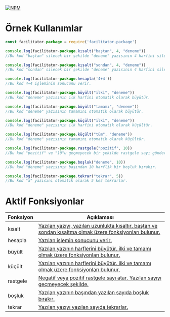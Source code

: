 [![NPM](https://nodei.co/npm/facilitator-package.png?downloads=true&downloadRank=true&stars=true)](https://npmjs.com/package/facilitator-package/)

# Örnek Kullanımlar

```js
const facilitator-package = require('facilitator-package')

console.log(facilitator-package.kısalt("baştan", 4, "deneme"))
//Bu kod "baştan" silecek bir şekilde "deneme" yazısının 4 harfini siler.

console.log(facilitator-package.kısalt("sondan", 4, "deneme"))
//Bu kod "sondan" silecek bir şekilde "deneme" yazısının 4 harfini siler.

console.log(facilitator-package.hesapla('4+4'))
//Bu kod 4+4 işleminin sonucunu verir.

console.log(facilitator-package.büyült("ilki", "deneme"))
//Bu kod "deneme" yazısının ilk harfini otomatik olarak büyütür.

console.log(facilitator-package.büyült("tamamı", "deneme"))
//Bu kod "deneme" yazısının tamamını otomatik olarak büyütür.

console.log(facilitator-package.küçült("ilki", "deneme"))
//Bu kod "deneme" yazısının ilk harfini otomatik olarak küçültür.

console.log(facilitator-package.küçült("tüm", "deneme"))
//Bu kod "deneme" yazısının tamamını otomatik olarak küçültür.

console.log(facilitator-package.rastgele("pozitif", 10))
//Bu kod "pozitif" ve "10"u geçmeyecek bir şekilde rastgele sayı gönderir.

console.log(facilitator-package.boşluk("deneme", 10))
//Bu kod "deneme" yazısının başından 10 harflik bir boşluk bırakır.

console.log(facilitator-package.tekrar("tekrar", 5))
//Bu kod "a" yazısını otomatik olarak 5 kez tekrarlar.

```

# Aktif Fonksiyonlar

| Fonksiyon | Açıklaması |
|-----------|------------|
| kısalt | [Yazılan yazıyı, yazılan uzunlukta kısaltır. baştan ve sondan kısaltma olmak üzere fonksiyonları bulunur.](https://github.com/SepulturA0/facilitator-package/blob/master/kullan%C4%B1mlar/k%C4%B1salt.md) |
| hesapla | [Yazılan işlemin sonucunu verir.](https://github.com/SepulturA0/facilitator-package/blob/master/kullan%C4%B1mlar/matematik.md) |
| büyült | [Yazılan yazının harflerini büyütür. ilki ve tamamı olmak üzere fonksiyonları bulunur.](https://github.com/SepulturA0/facilitator-package/blob/master/kullan%C4%B1mlar/b%C3%BCy%C3%BClt.md) |
| küçült | [Yazılan yazının harflerini büyütür. ilki ve tamamı olmak üzere fonksiyonları bulunur.](https://github.com/SepulturA0/facilitator-package/blob/master/kullan%C4%B1mlar/k%C3%BC%C3%A7%C3%BClt.md) |
| rastgele | [Negatif veya pozitif rastgele sayı atar. Yazılan sayıyı geçmeyecek şekilde.](https://github.com/SepulturA0/facilitator-package/blob/master/kullan%C4%B1mlar/rastgele.md) |
| boşluk | [Yazılan yazının başından yazılan sayıda boşluk bırakır.](https://github.com/SepulturA0/facilitator-package/blob/master/kullan%C4%B1mlar/bo%C5%9Fluk.md) |
| tekrar | [Yazılan yazıyı yazılan sayıda tekrarlar.](https://github.com/SepulturA0/facilitator-package/blob/master/kullan%C4%B1mlar/tekrar.md) |
